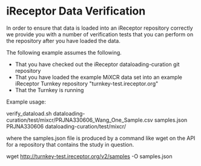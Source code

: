 # iReceptor Data Verification

In order to ensure that data is loaded into an iReceptor repository correctly
we provide you with a number of verification tests that you can perform on the
repository after you have loaded the data. 

The following example assumes the following.
- That you have checked out the iReceptor dataloading-curation git repository
- That you have loaded the example MiXCR data set into an example iReceptor Turnkey repository "turnkey-test.ireceptor.org"
- That the Turnkey is running

Example usage:

verify_dataload.sh dataloading-curation/test/mixcr/PRJNA330606_Wang_One_Sample.csv samples.json PRJNA330606 dataloading-curation/test/mixcr/

where the samples.json file is produced by a command like wget on the API for a repository that contains the study in question.

wget http://turnkey-test.ireceptor.org/v2/samples -O samples.json

